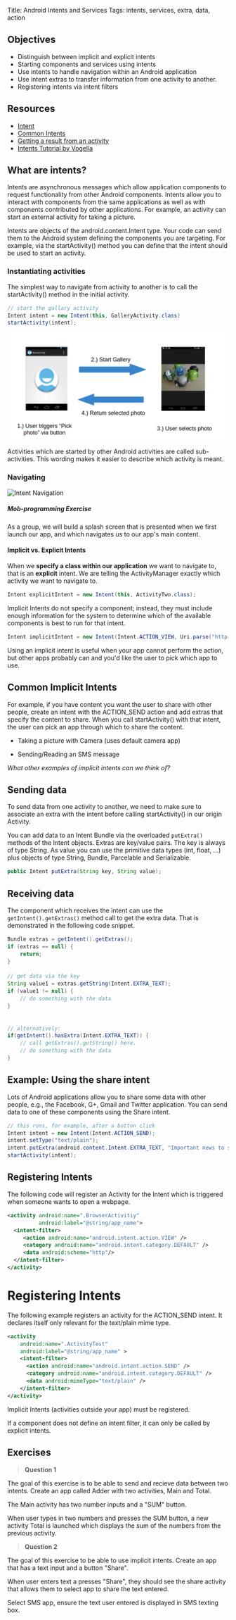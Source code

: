 Title: Android Intents and Services
Tags: intents, services, extra, data, action

## Objectives

- Distinguish between implicit and explicit intents
- Starting components and services using intents
- Use intents to handle navigation within an Android application
- Use intent extras to transfer information from one activity to another.
- Registering intents via intent filters

## Resources

- [Intent](https://developer.android.com/reference/android/content/Intent.html)
- [Common Intents](https://developer.android.com/guide/components/intents-common.html)
- [Getting a result from an activity](https://developer.android.com/training/basics/intents/result.html)
- [Intents Tutorial by Vogella](http://www.vogella.com/tutorials/AndroidIntent/article.html)


## What are intents?

Intents are asynchronous messages which allow application components to request functionality from other Android components. Intents allow you to interact with components from the same applications as well as with components contributed by other applications. For example, an activity can start an external activity for taking a picture.

Intents are objects of the android.content.Intent type. Your code can send them to the Android system defining the components you are targeting. For example, via the startActivity() method you can define that the intent should be used to start an activity.


### Instantiating activities

The simplest way to navigate from activity to another is to call the startActivity() method in the initial activity.

```java
// start the gallary activity
Intent intent = new Intent(this, GalleryActivity.class)
startActivity(intent);
```

![using startIntent to start another activity](images/startIntent-to-perform-action.png)

Activities which are started by other Android activities are called sub-activities. This wording makes it easier to describe which activity is meant.



### Navigating

![Intent Navigation](http://apprize.info/google/programming/programming.files/image068.jpg)



##### Mob-programming Exercise

As a group, we will build a splash screen that is presented when we first launch our app, and which navigates us to our app's main content.




#### Implicit vs. Explicit Intents

When we **specify a class within our application** we want to navigate to, that is an **explicit** intent. We are telling the ActivityManager exactly which activity we want to navigate to.

```java
Intent explicitIntent = new Intent(this, ActivityTwo.class);
```

Implicit Intents do not specify a component; instead, they must include enough information for the system to determine which of the available components is best to run for that intent. 

```java
Intent implicitIntent = new Intent(Intent.ACTION_VIEW, Uri.parse("http://www.c4q.nyc"));
```

Using an implicit intent is useful when your app cannot perform the action, but other apps probably can and you'd like the user to pick which app to use. 

## Common Implicit Intents

For example, if you have content you want the user to share with other people, create an intent with the ACTION_SEND action and add extras that specify the content to share. When you call startActivity() with that intent, the user can pick an app through which to share the content.

* Taking a picture with Camera (uses default camera app)

* Sending/Reading an SMS message

*What other examples of implicit intents can we think of?*

## Sending data

To send data from one activity to another, we need to make sure to associate an extra with the intent before calling startActivity() in our origin Activity.

You can add data to an Intent Bundle via the overloaded `putExtra()` methods of the Intent objects. Extras are key/value pairs. The key is always of type String. As value you can use the primitive data types (int, float, …​) plus objects of type String, Bundle, Parcelable and Serializable.
``` java
public Intent putExtra(String key, String value);
```

## Receiving data

The component which receives the intent can use the `getIntent().getExtras()` method call to get the extra data. That is demonstrated in the following code snippet.

```java
Bundle extras = getIntent().getExtras();
if (extras == null) {
    return;
}

// get data via the key
String value1 = extras.getString(Intent.EXTRA_TEXT);
if (value1 != null) {
    // do something with the data
}


// alternatively:
if(getIntent().hasExtra(Intent.EXTRA_TEXT)) {
    // call getExtras().getString() here.
    // do something with the data
}
```

## Example: Using the share intent

Lots of Android applications allow you to share some data with other people, e.g., the Facebook, G+, Gmail and Twitter application. You can send data to one of these components using the Share intent. 

```java
// this runs, for example, after a button click
Intent intent = new Intent(Intent.ACTION_SEND);
intent.setType("text/plain");
intent.putExtra(android.content.Intent.EXTRA_TEXT, "Important news to share with friends");
startActivity(intent);
```

## Registering Intents

The following code will register an Activity for the Intent which is triggered when someone wants to open a webpage.

```xml
<activity android:name=".BrowserActivitiy"
          android:label="@string/app_name">
  <intent-filter>
     <action android:name="android.intent.action.VIEW" />
     <category android:name="android.intent.category.DEFAULT" />
     <data android:scheme="http"/>
  </intent-filter>
</activity>
```

# Registering Intents

The following example registers an activity for the ACTION_SEND intent. It declares itself only relevant for the text/plain mime type.

```xml
<activity
    android:name=".ActivityTest"
    android:label="@string/app_name" >
    <intent-filter>
      <action android:name="android.intent.action.SEND" />
      <category android:name="android.intent.category.DEFAULT" />
      <data android:mimeType="text/plain" />
    </intent-filter>
</activity>
```

Implicit Intents (activities outside your app) must be registered.

If a component does not define an intent filter, it can only be called by explicit intents.



## Exercises 

> **Question 1**

The goal of this exercise is to be able to send and recieve data between two intents. Create an app called Adder with two activities, Main and Total. 

The Main activity has two number inputs and a "SUM" button.

When user types in two numbers and presses the SUM button, a new activity Total is launched which displays the sum of the numbers from the previous activity. 


> **Question 2**

The goal of this exercise to be able to use implicit intents. Create an app that has a text input and a button "Share".

When user enters text a presses "Share", they should see the share activity that allows them to select app to share the text entered. 

Select SMS app, ensure the text user entered is displayed in SMS texting box.


